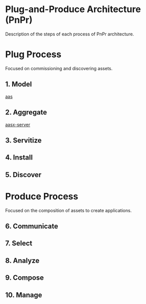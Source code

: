 # Plug-and-Produce Architecture (PnPr)

Description of the steps of each process of PnPr architecture.

# Plug Process

Focused on commissioning and discovering assets.

## 1. Model
[aas](https://github.com/pontarolli/aaspe)

## 2. Aggregate
[aasx-server](https://github.com/pontarolli/aasx-server)

## 3. Servitize

## 4. Install

## 5. Discover


# Produce Process

Focused on the composition of assets to create applications.

## 6. Communicate
## 7. Select
## 8. Analyze
## 9. Compose
## 10. Manage



